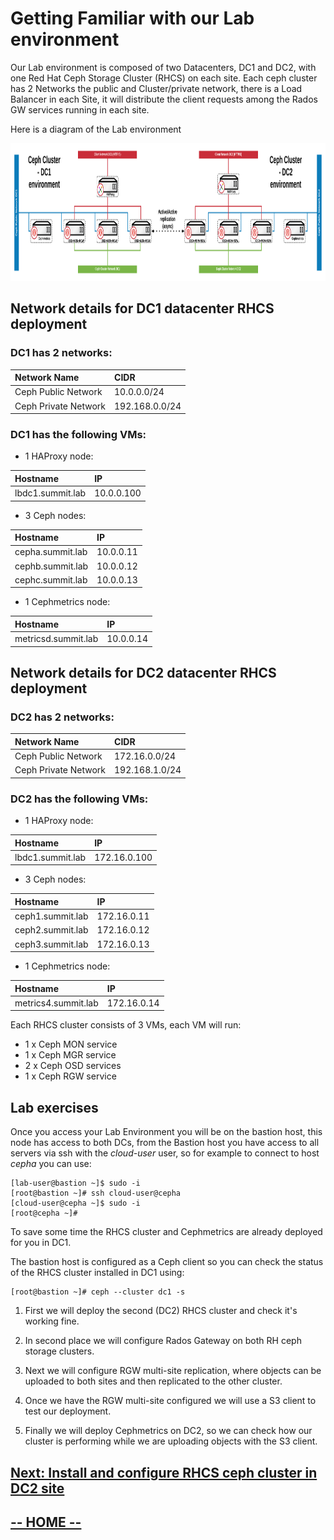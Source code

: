 # Getting Familiar with our Lab environment

Our Lab environment is composed of two Datacenters, DC1 and DC2,  with one Red Hat Ceph Storage Cluster (RHCS) on each site. Each ceph cluster has 2 Networks the public and Cluster/private network, there is a Load Balancer in each Site, it will distribute the client requests among the Rados GW services running in each site.


Here is a diagram of the Lab environment

<img src="labIntro4/images/lab_description.jpg" height="220"/>


## Network details for DC1 datacenter RHCS deployment

### DC1 has 2 networks:

| Network Name     | CIDR     |
| :------------- | :------------- |
| Ceph Public Network       |    10.0.0.0/24    |
| Ceph Private Network      |    192.168.0.0/24 |

### DC1 has the following VMs:


* 1 HAProxy node:

| Hostname     | IP     |
| :------------- | :------------- |
| lbdc1.summit.lab       |  10.0.0.100      |


* 3 Ceph nodes:

| Hostname     | IP     |
| :------------- | :------------- |
| cepha.summit.lab       |  10.0.0.11     |
| cephb.summit.lab       |  10.0.0.12     |
| cephc.summit.lab       |  10.0.0.13     |  


* 1 Cephmetrics node:

| Hostname     | IP     |
| :------------- | :------------- |
| metricsd.summit.lab       |  10.0.0.14     |


## Network details for DC2 datacenter RHCS deployment

### DC2 has 2 networks:

| Network Name     | CIDR     |
| :------------- | :------------- |
| Ceph Public Network       |    172.16.0.0/24    |
| Ceph Private Network      |    192.168.1.0/24 |

### DC2 has the following VMs:

* 1 HAProxy node:

| Hostname     | IP     |
| :------------- | :------------- |
| lbdc1.summit.lab       |  172.16.0.100      |


* 3 Ceph nodes:

| Hostname     | IP     |
| :------------- | :------------- |
| ceph1.summit.lab       |  172.16.0.11     |
| ceph2.summit.lab       |  172.16.0.12     |
| ceph3.summit.lab       |  172.16.0.13     |  


* 1 Cephmetrics node:

| Hostname     | IP     |
| :------------- | :------------- |
| metrics4.summit.lab       |  172.16.0.14     |


Each RHCS cluster consists of 3 VMs, each VM will run:

* 1 x Ceph MON service
* 1 x Ceph MGR service
* 2 x Ceph OSD services
* 1 x Ceph RGW service


## Lab exercises

Once you access your Lab Environment you will be on the bastion host, this node has access to both DCs, from the Bastion host you have access to all servers via ssh with the *cloud-user* user, so for example to connect to host *cepha* you can use:

```
[lab-user@bastion ~]$ sudo -i
[root@bastion ~]# ssh cloud-user@cepha
[cloud-user@cepha ~]$ sudo -i
[root@cepha ~]#
```


To save some time the RHCS cluster and Cephmetrics are already deployed for you in DC1.

The bastion host is configured as a Ceph client so you can check the status of the RHCS cluster installed in DC1 using:

```
[root@bastion ~]# ceph --cluster dc1 -s
```

1. First we will deploy the second (DC2) RHCS cluster and check it's working fine.

2. In second place we will configure Rados Gateway on both RH ceph storage clusters.

3. Next we will configure RGW multi-site replication, where objects can be uploaded to both sites and then replicated to the other cluster.

4. Once we have the RGW multi-site configured we will use a S3 client to test our deployment.

5. Finally we will deploy Cephmetrics on DC2, so we can check how our cluster is performing while we are uploading objects with the S3 client.


## [**Next: Install and configure RHCS ceph cluster in DC2 site**](https://redhatsummitlabs.gitlab.io/red-hat-ceph-storage-building-an-object-storage-active-active-multisite-solution/#/scenario1/01-DC2_ceph_cluster_installation)

## [**-- HOME --**](https://redhatsummitlabs.gitlab.io/red-hat-ceph-storage-building-an-object-storage-active-active-multisite-solution/#/)
